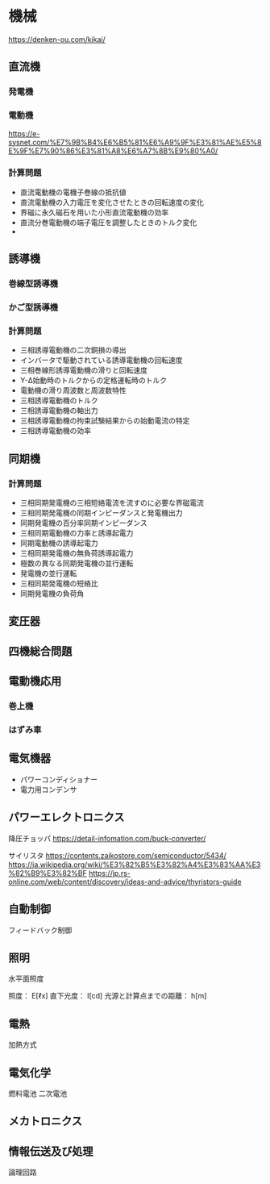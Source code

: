 # 機械

https://denken-ou.com/kikai/

## 直流機
### 発電機


### 電動機



https://e-sysnet.com/%E7%9B%B4%E6%B5%81%E6%A9%9F%E3%81%AE%E5%8E%9F%E7%90%86%E3%81%A8%E6%A7%8B%E9%80%A0/

### 計算問題
- 直流電動機の電機子巻線の抵抗値
- 直流電動機の入力電圧を変化させたときの回転速度の変化
- 界磁に永久磁石を用いた小形直流電動機の効率
- 直流分巻電動機の端子電圧を調整したときのトルク変化
- 

## 誘導機
### 巻線型誘導機

### かご型誘導機


### 計算問題
- 三相誘導電動機の二次銅損の導出
- インバータで駆動されている誘導電動機の回転速度
- 三相巻線形誘導電動機の滑りと回転速度
- Y-Δ始動時のトルクからの定格運転時のトルク
- 電動機の滑り周波数と周波数特性
- 三相誘導電動機のトルク
- 三相誘導電動機の軸出力
- 三相誘導電動機の拘束試験結果からの始動電流の特定
- 三相誘導電動機の効率


## 同期機


### 計算問題
- 三相同期発電機の三相短絡電流を流すのに必要な界磁電流
- 三相同期発電機の同期インピーダンスと発電機出力
- 同期発電機の百分率同期インピーダンス
- 三相同期電動機の力率と誘導起電力
- 同期電動機の誘導起電力
- 三相同期発電機の無負荷誘導起電力
- 極数の異なる同期発電機の並行運転
- 発電機の並行運転
- 三相同期発電機の短絡比
- 同期発電機の負荷角


## 変圧器

## 四機総合問題


## 電動機応用

### 巻上機

### はずみ車

## 電気機器

- パワーコンディショナー
- 電力用コンデンサ

## パワーエレクトロニクス
降圧チョッパ
https://detail-infomation.com/buck-converter/

サイリスタ
https://contents.zaikostore.com/semiconductor/5434/
https://ja.wikipedia.org/wiki/%E3%82%B5%E3%82%A4%E3%83%AA%E3%82%B9%E3%82%BF
https://jp.rs-online.com/web/content/discovery/ideas-and-advice/thyristors-guide

## 自動制御
フィードバック制御

## 照明
水平面照度


照度： E[ℓx]
直下光度： I[cd]
光源と計算点までの距離： h[m]

## 電熱
加熱方式

## 電気化学
燃料電池
二次電池

## メカトロニクス

## 情報伝送及び処理
論理回路


